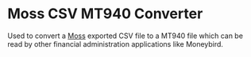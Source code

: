 # Moss CSV MT940 Converter

Used to convert a [Moss](https://getmoss.com) exported CSV file to a MT940 file which can be read by other financial administration applications like Moneybird.
